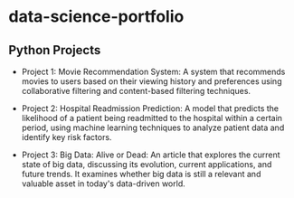 # data-science-portfolio

## Python Projects

- Project 1: Movie Recommendation System: A system that recommends movies to users based on their viewing history and preferences using collaborative filtering and content-based filtering techniques.
- Project 2: Hospital Readmission Prediction: A model that predicts the likelihood of a patient being readmitted to the hospital within a certain period, using machine learning techniques to analyze patient data and identify key risk factors.

- Project 3: Big Data: Alive or Dead: An article that explores the current state of big data, discussing its evolution, current applications, and future trends. It examines whether big data is still a relevant and valuable asset in today's data-driven world.
